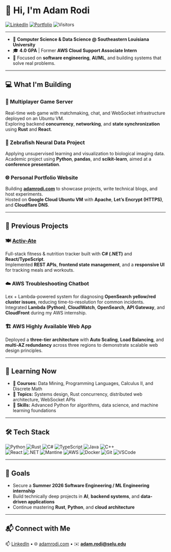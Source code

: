 # 👋 Hi, I'm Adam Rodi

[![LinkedIn](https://img.shields.io/badge/LinkedIn-Adam%20Rodi-blue?logo=linkedin&logoColor=white)](https://www.linkedin.com/in/adamrodi/)
[![Portfolio](https://img.shields.io/badge/🌐_Website-adamrodi.com-lightgrey?logo=google-chrome&logoColor=white)](https://adamrodi.com)
![Visitors](https://komarev.com/ghpvc/?username=adamrodi&style=flat&color=brightgreen)

---

- 🚀 **Computer Science & Data Science @ Southeastern Louisiana University**  
- 🎓 **4.0 GPA** | Former **AWS Cloud Support Associate Intern**  
- 🎯 Focused on **software engineering**, **AI/ML**, and building systems that solve real problems.

---

## 💻 What I'm Building
### 🦀 Multiplayer Game Server  
Real-time web game with matchmaking, chat, and WebSocket infrastructure deployed on an Ubuntu VM.  
Exploring backend **concurrency**, **networking**, and **state synchronization** using **Rust** and **React**.

### 🧬 Zebrafish Neural Data Project  
Applying unsupervised learning and visualization to biological imaging data.  
Academic project using **Python**, **pandas**, and **scikit-learn**, aimed at a **conference presentation**.

### 🌐 Personal Portfolio Website  
Building [**adamrodi.com**](https://adamrodi.com) to showcase projects, write technical blogs, and host experiments.  
Hosted on **Google Cloud Ubuntu VM** with **Apache**, **Let’s Encrypt (HTTPS)**, and **Cloudflare DNS**.

---

## 🧩 Previous Projects
### 🍽️ [Activ-Ate](https://github.com/adamrodi/activ-ate)  
Full-stack fitness & nutrition tracker built with **C# (.NET)** and **React/TypeScript**.  
Implemented **REST APIs**, **frontend state management**, and a **responsive UI** for tracking meals and workouts.

### ☁️ AWS Troubleshooting Chatbot  
Lex + Lambda-powered system for diagnosing **OpenSearch yellow/red cluster issues**, reducing time-to-resolution for common incidents.  
Integrated **Lambda (Python)**, **CloudWatch**, **OpenSearch**, **API Gateway**, and **CloudFront** during my AWS internship.

### 🏗️ AWS Highly Available Web App  
Deployed a **three-tier architecture** with **Auto Scaling**, **Load Balancing**, and **multi-AZ redundancy** across three regions to demonstrate scalable web design principles.

---

## 📘 Learning Now
- 🧩 **Courses:** Data Mining, Programming Languages, Calculus II, and Discrete Math  
- 🧠 **Topics:** Systems design, Rust concurrency, distributed web architecture, WebSocket APIs  
- 🤖 **Skills:** Advanced Python for algorithms, data science, and machine learning foundations

---

## 🛠️ Tech Stack
![Python](https://img.shields.io/badge/Python-3776AB?logo=python&logoColor=white)
![Rust](https://img.shields.io/badge/Rust-000000?logo=rust&logoColor=white)
![C#](https://img.shields.io/badge/C%23-239120?logo=c-sharp&logoColor=white)
![TypeScript](https://img.shields.io/badge/TypeScript-3178C6?logo=typescript&logoColor=white)
![Java](https://img.shields.io/badge/Java-007396?logo=openjdk&logoColor=white)
![C++](https://img.shields.io/badge/C++-00599C?logo=c%2B%2B&logoColor=white)
<br>
![React](https://img.shields.io/badge/React-61DAFB?logo=react&logoColor=black)
![.NET](https://img.shields.io/badge/.NET-512BD4?logo=dotnet&logoColor=white)
![Mantine](https://img.shields.io/badge/Mantine_UI-339AF0?logo=react&logoColor=white)
![AWS](https://img.shields.io/badge/AWS-FF9900?logo=amazon-aws&logoColor=black)
![Docker](https://img.shields.io/badge/Docker-2496ED?logo=docker&logoColor=white)
![Git](https://img.shields.io/badge/Git-F05032?logo=git&logoColor=white)
![VSCode](https://img.shields.io/badge/VSCode-007ACC?logo=visualstudiocode&logoColor=white)

---

## 🎯 Goals
- Secure a **Summer 2026 Software Engineering / ML Engineering internship**  
- Build technically deep projects in **AI**, **backend systems**, and **data-driven applications**  
- Continue mastering **Rust**, **Python**, and **cloud architecture**

---

## 📬 Connect with Me
📫 [LinkedIn](https://www.linkedin.com/in/adamrodi/) • 🌐 [adamrodi.com](https://adamrodi.com) • ✉️ **adam.rodi@selu.edu**

